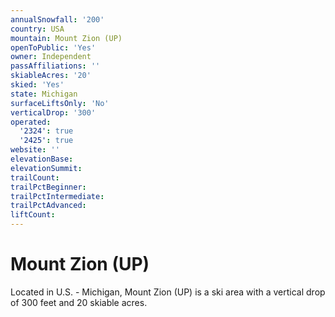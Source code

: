 ```yaml
---
annualSnowfall: '200'
country: USA
mountain: Mount Zion (UP)
openToPublic: 'Yes'
owner: Independent
passAffiliations: ''
skiableAcres: '20'
skied: 'Yes'
state: Michigan
surfaceLiftsOnly: 'No'
verticalDrop: '300'
operated:
  '2324': true
  '2425': true
website: ''
elevationBase:
elevationSummit:
trailCount:
trailPctBeginner:
trailPctIntermediate:
trailPctAdvanced:
liftCount:
---
```



# Mount Zion (UP)

Located in U.S. - Michigan, Mount Zion (UP) is a ski area with a vertical drop of 300 feet and 20 skiable acres.
